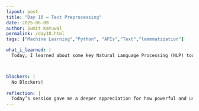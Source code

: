 ```yaml
---
layout: post
title: "Day 10 – Text Preprocessing"
date: 2025-06-09
author: Sumit Katuwal
permalink: /day10.html
tags: ["Machine Learning","Python", "APIs","Text","lemmmatization"]

what_i_learned: |
  Today, I learned about some key Natural Language Processing (NLP) tools available in the NLTK (Natural Language Toolkit) library. I explored the WordNetLemmatizer, which helps in reducing words to their base or dictionary form, known as lemmatization. I practiced writing a small script that lemmatizes each word in a sentence using the verb part-of-speech. I also learned about the SnowballStemmer, which is used for stemming words and supports multiple languages such as French, German, Spanish, and more. It was interesting to see how stemming and lemmatization differ, and how each can be useful in preparing text data for NLP tasks.



blockers: |
  No Blockers!
  
reflection: |
  Today’s session gave me a deeper appreciation for how powerful and useful NLP tools like NLTK can be. I found it really exciting to see how lemmatization and stemming work behind the scenes to simplify and clean up text data. Writing actual code to test the WordNetLemmatizer and SnowballStemmer helped me connect theory with practice, which made the learning process more engaging. It was also interesting to discover that SnowballStemmer supports multiple languages, which opens up a lot of possibilities for working with international datasets. Overall, this experience boosted my confidence in using Python for text processing, and it motivated me to explore more advanced NLP techniques in the future.
---
```







